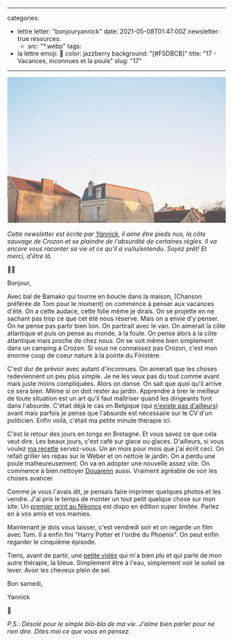 
---
categories:
- lettre
letter: "bonjouryannick"
date: 2021-05-08T01:47:00Z
newsletter: true
resources:
  - src: "*.webp"
tags:
- la lettre
emoji: 💌
color: jazzberry
background: "[#F5DBCB]"
title: "17 - Vacances, inconnues et la poule"
slug: "17"
---
![](4617aa72-d124-45fe-9884-537aedb5dfe2.webp)

_Cette newsletter est écrite par [Yannick](https://yannickschutz.com/now), il aime être pieds nus, la côte sauvage de Crozon et se plaindre de l'absurdité de certaines règles. Il va encore vous raconter sa vie et ce qu'il a vu/lu/entendu. Soyez prêt! Et merci, d'être là._

👋🏻

Bonjour,

Avec bal de Bamako qui tourne en boucle dans la maison, (Chanson préférée de Tom pour le moment) on commence à penser aux vacances d'été. On a cette audace, cette folie même je dirais. On se projette en ne sachant pas trop ce que cet été nous réserve. Mais on a envie d'y penser. On ne pense pas partir bien loin. On partirait avec le van. On aimerait la côte atlantique et puis on pense au monde, à la foule. On pense alors à la côte atlantique mais proche de chez nous. On se voit même bien simplement dans un camping à Crozon. Si vous ne connaissez pas Crozon, c'est mon énorme coup de coeur nature à la pointe du Finistère.

C'est dur de prévoir avec autant d'inconnues. On aimerait que les choses redeviennent un peu plus simple. Je ne les veux pas du tout comme avant mais juste moins compliquées. Alors on danse. On sait que quoi qu'il arrive ce sera bien. Même si on doit rester au jardin. Apprendre à tirer le meilleur de toute situation est un art qu'il faut maîtriser quand les dirigeants font dans l'absurde. C'était déjà le cas en Belgique (qui [n'existe pas d'ailleurs](https://www.zapatopi.net/belgium/)) avant mais parfois je pense que l'absurde est nécessaire sur le CV d'un politicien. Enfin voilà, c'était ma petite minute thérapie ici.

C'est le retour des jours en tongs en Bretagne. Et vous savez ce que cela veut dire. Les beaux jours, c'est café sur glace ou glaces. D'ailleurs, si vous voulez [ma recette](https://yannickschutz.com/recette-cafe-glace/) servez-vous. Un an mois pour mois que j'ai écrit ceci. On refait griller les repas sur le Weber et on nettoie le jardin. On a perdu une poule malheureusement. On va en adopter une nouvelle assez vite. On commence à bien nettoyer [Douarenn](https://douarenn.fr) aussi. Vraiment agréable de voir les choses avancer.

Comme je vous l'avais dit, je pensais faire imprimer quelques photos et les vendre. J'ai pris le temps de monter un tout petit quelque chose sur mon site. Un [premier print au Nikonos](https://yannickschutz.com/shop/sunrise-i) est dispo en édition super limitée. Parlez en à vos amis et vos mamies.

Maintenant je dois vous laisser, c'est vendredi soir et on regarde un film avec Tom. Il a enfin fini "Harry Potter et l'ordre du Phoenix". On peut enfin regarder le cinquième épisode.

Tiens, avant de partir, une [petite vidéo](https://vimeo.com/517147655) qui m'a bien plu et qui parle de mon autre thérapie, la bleue. Simplement être à l'eau, simplement voir le soleil se lever. Avoir les cheveux plein de sel.

Bon samedi,

Yannick

💌

*P.S.: Désolé pour le simple bla-bla de ma vie. J'aime bien parler pour ne rien dire. Dites moi ce que vous en pensez.*
